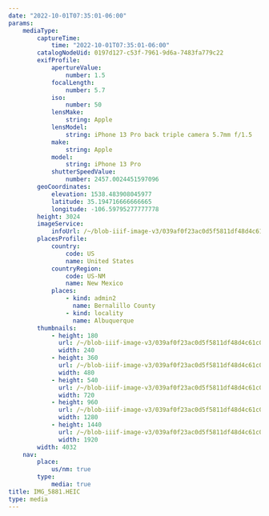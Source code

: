 ```yaml
---
date: "2022-10-01T07:35:01-06:00"
params:
    mediaType:
        captureTime:
            time: "2022-10-01T07:35:01-06:00"
        catalogNodeUid: 0197d127-c53f-7961-9d6a-7483fa779c22
        exifProfile:
            apertureValue:
                number: 1.5
            focalLength:
                number: 5.7
            iso:
                number: 50
            lensMake:
                string: Apple
            lensModel:
                string: iPhone 13 Pro back triple camera 5.7mm f/1.5
            make:
                string: Apple
            model:
                string: iPhone 13 Pro
            shutterSpeedValue:
                number: 2457.0024451597096
        geoCoordinates:
            elevation: 1538.483908045977
            latitude: 35.194716666666665
            longitude: -106.59795277777778
        height: 3024
        imageService:
            infoUrl: /~/blob-iiif-image-v3/039af0f23ac0d5f5811df48d4c61c0f231e7f370097a9f26cfe265fa7dd831f8/info.json
        placesProfile:
            country:
                code: US
                name: United States
            countryRegion:
                code: US-NM
                name: New Mexico
            places:
                - kind: admin2
                  name: Bernalillo County
                - kind: locality
                  name: Albuquerque
        thumbnails:
            - height: 180
              url: /~/blob-iiif-image-v3/039af0f23ac0d5f5811df48d4c61c0f231e7f370097a9f26cfe265fa7dd831f8/full/240%2C180/0/default.jpg
              width: 240
            - height: 360
              url: /~/blob-iiif-image-v3/039af0f23ac0d5f5811df48d4c61c0f231e7f370097a9f26cfe265fa7dd831f8/full/480%2C360/0/default.jpg
              width: 480
            - height: 540
              url: /~/blob-iiif-image-v3/039af0f23ac0d5f5811df48d4c61c0f231e7f370097a9f26cfe265fa7dd831f8/full/720%2C540/0/default.jpg
              width: 720
            - height: 960
              url: /~/blob-iiif-image-v3/039af0f23ac0d5f5811df48d4c61c0f231e7f370097a9f26cfe265fa7dd831f8/full/1280%2C960/0/default.jpg
              width: 1280
            - height: 1440
              url: /~/blob-iiif-image-v3/039af0f23ac0d5f5811df48d4c61c0f231e7f370097a9f26cfe265fa7dd831f8/full/1920%2C1440/0/default.jpg
              width: 1920
        width: 4032
    nav:
        place:
            us/nm: true
        type:
            media: true
title: IMG_5881.HEIC
type: media
---
```

